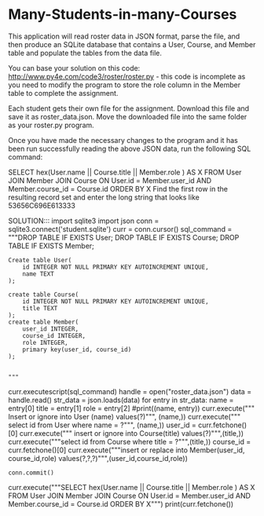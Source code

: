 # Many-Students-in-many-Courses
This application will read roster data in JSON format, parse the file, and then produce an SQLite database that contains a User, Course, and Member table and populate the tables from the data file.

You can base your solution on this code: http://www.py4e.com/code3/roster/roster.py - this code is incomplete as you need to modify the program to store the role column in the Member table to complete the assignment.

Each student gets their own file for the assignment. Download this file and save it as roster_data.json. Move the downloaded file into the same folder as your roster.py program.

Once you have made the necessary changes to the program and it has been run successfully reading the above JSON data, run the following SQL command:

SELECT hex(User.name || Course.title || Member.role ) AS X FROM 
    User JOIN Member JOIN Course 
    ON User.id = Member.user_id AND Member.course_id = Course.id
    ORDER BY X
Find the first row in the resulting record set and enter the long string that looks like 53656C696E613333



SOLUTION:::
import sqlite3
import json
conn = sqlite3.connect('student.sqlite')
curr = conn.cursor()
sql_command = """DROP TABLE IF EXISTS User;
DROP TABLE IF EXISTS Course;
DROP TABLE IF EXISTS Member;

	Create table User(
		id INTEGER NOT NULL PRIMARY KEY AUTOINCREMENT UNIQUE,
		name TEXT
	);

	create table Course(
		id INTEGER NOT NULL PRIMARY KEY AUTOINCREMENT UNIQUE,
		title TEXT
	);
	create table Member(
		user_id INTEGER,
		course_id INTEGER,
		role INTEGER,
		primary key(user_id, course_id)
	);

	
	"""
curr.executescript(sql_command)
handle = open("roster_data.json")
data = handle.read()
str_data = json.loads(data)
for entry in str_data:
	name = entry[0]
	title = entry[1]
	role = entry[2]
	#print((name, entry))
	curr.execute("""
		Insert or ignore into User (name)
		values(?)""", (name,))
	curr.execute("""
		select id from User where name = ?""", (name,))
	user_id = curr.fetchone()[0]
	curr.execute("""
		insert or ignore into Course(title)
		values(?)""",(title,))
	curr.execute("""select id from Course where title = ?""",(title,))
	course_id = curr.fetchone()[0]
	curr.execute("""insert or replace into Member(user_id, course_id,role) 
		values(?,?,?)""",(user_id,course_id,role))
	
	conn.commit()
curr.execute("""SELECT hex(User.name || Course.title || Member.role ) AS X FROM 
User JOIN Member JOIN Course 
ON User.id = Member.user_id AND Member.course_id = Course.id
ORDER BY X""")
print(curr.fetchone())
